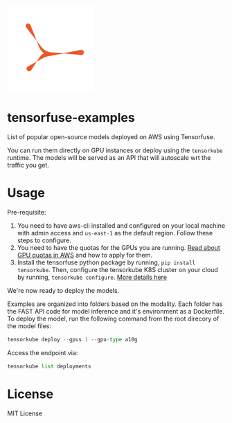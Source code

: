 <p align="left">
  <a href="[https://www.yourwebsite.com](https://tensorfuse.io/)">
    <img src="assets/Logo_whitebg.png" alt="Logo" width="200"/>
  </a>
</p>


# tensorfuse-examples
List of popular open-source models deployed on AWS using Tensorfuse. 

You can run them directly on GPU instances or deploy using the `tensorkube` runtime. The models will be served as an API that will autoscale wrt the traffic you get. 

# Usage
Pre-requisite:
1. You need to have aws-cli installed and configured on your local machine with admin access and `us-east-1` as the default region. Follow these steps to configure. 
2. You need to have the quotas for the GPUs you are running. [Read about GPU quotas in AWS](https://tensorfuse.io/blog/increase-gpu-quota-on-aws-with-python-script) and how to apply for them.
3. Install the tensorfuse python package by running, `pip install tensorkube`. Then, configure the tensorkube K8S cluster on your cloud by running, `tensorkube configure`. [More details here](https://docs.tensorfuse.io/getting_started_tensorkube)

We're now ready to deploy the models. 

Examples are organized into folders based on the modality. Each folder has the FAST API code for model inference and it's environment as a Dockerfile. To deploy the model, run the following command from the root direcory of the model files:

```python
tensorkube deploy --gpus 1 --gpu-type a10g
```

Access the endpoint via:

```python
tensorkube list deployments
```

# License
MIT License
